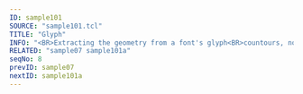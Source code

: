 ```yaml
---
ID: sample101
SOURCE: "sample101.tcl"
TITLE: "Glyph"
INFO: "<BR>Extracting the geometry from a font's glyph<BR>countours, normal, tangents"
RELATED: "sample07 sample101a"
seqNo: 8
prevID: sample07
nextID: sample101a
---
```

